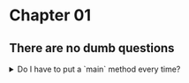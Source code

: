 # Chapter 01

## There are no dumb questions

<details>
<summary>
Do I have to put a `main` method every time?
</summary>
Nop, just one in the entire application. There might appear another `main` class, but in test classes.
</details>
